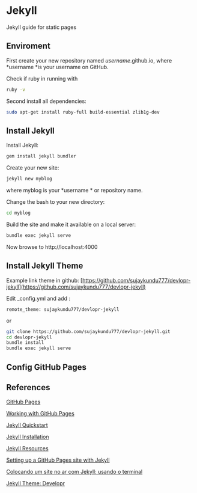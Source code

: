 # Jekyll

Jekyll guide for static pages



## Enviroment

First create your new repository named *username*.github.io, where *username *is your username on GitHub.

Check if ruby in running with

```bash
ruby -v
```



Second install all dependencies:

```bash
sudo apt-get install ruby-full build-essential zlib1g-dev
```



## Install Jekyll

Install Jekyll:

```bash
gem install jekyll bundler
```

Create your new site:

```bash
jekyll new myblog
```

where myblog is your *username * or repository name.



Change the bash to your new directory:

```bash
cd myblog
```



Build the site and make it available on a local server:

```bash
bundle exec jekyll serve
```



Now browse to http://localhost:4000



## Install Jekyll Theme

Example link theme in github: [https://github.com/sujaykundu777/devlopr-jekyll](https://github.com/sujaykundu777/devlopr-jekyll)

Edit _config.yml and add :

```apacheconf
remote_theme: sujaykundu777/devlopr-jekyll
```

or

```bash
git clone https://github.com/sujaykundu777/devlopr-jekyll.git
cd devlopr-jekyll
bundle install
bundle exec jekyll serve
```



## Config GitHub Pages





## References

[GitHub Pages](https://pages.github.com/)

[Working with GitHub Pages](https://help.github.com/en/github/working-with-github-pages)

[Jekyll Quickstart](https://jekyllrb.com/docs/)

[Jekyll Installation](https://jekyllrb.com/docs/installation/)

[Jekyll Resources](https://jekyllrb.com/resources/)

[Setting up a GitHub Pages site with Jekyll](https://help.github.com/en/github/working-with-github-pages/setting-up-a-github-pages-site-with-jekyll)

[Colocando um site no ar com Jekyll: usando o terminal](https://jtemporal.com/do-tema-ao-ar/)

[Jekyll Theme: Developr](http://jekyllthemes.org/themes/devlopr/)
